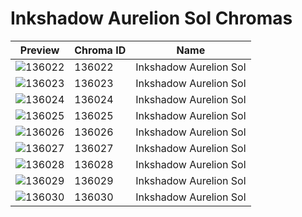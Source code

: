 # Inkshadow Aurelion Sol Chromas

| Preview | Chroma ID | Name |
|---------|-----------|------|
| ![136022](https://raw.communitydragon.org/latest/plugins/rcp-be-lol-game-data/global/default/v1/champion-chroma-images/136/136022.png) | 136022 | Inkshadow Aurelion Sol |
| ![136023](https://raw.communitydragon.org/latest/plugins/rcp-be-lol-game-data/global/default/v1/champion-chroma-images/136/136023.png) | 136023 | Inkshadow Aurelion Sol |
| ![136024](https://raw.communitydragon.org/latest/plugins/rcp-be-lol-game-data/global/default/v1/champion-chroma-images/136/136024.png) | 136024 | Inkshadow Aurelion Sol |
| ![136025](https://raw.communitydragon.org/latest/plugins/rcp-be-lol-game-data/global/default/v1/champion-chroma-images/136/136025.png) | 136025 | Inkshadow Aurelion Sol |
| ![136026](https://raw.communitydragon.org/latest/plugins/rcp-be-lol-game-data/global/default/v1/champion-chroma-images/136/136026.png) | 136026 | Inkshadow Aurelion Sol |
| ![136027](https://raw.communitydragon.org/latest/plugins/rcp-be-lol-game-data/global/default/v1/champion-chroma-images/136/136027.png) | 136027 | Inkshadow Aurelion Sol |
| ![136028](https://raw.communitydragon.org/latest/plugins/rcp-be-lol-game-data/global/default/v1/champion-chroma-images/136/136028.png) | 136028 | Inkshadow Aurelion Sol |
| ![136029](https://raw.communitydragon.org/latest/plugins/rcp-be-lol-game-data/global/default/v1/champion-chroma-images/136/136029.png) | 136029 | Inkshadow Aurelion Sol |
| ![136030](https://raw.communitydragon.org/latest/plugins/rcp-be-lol-game-data/global/default/v1/champion-chroma-images/136/136030.png) | 136030 | Inkshadow Aurelion Sol |